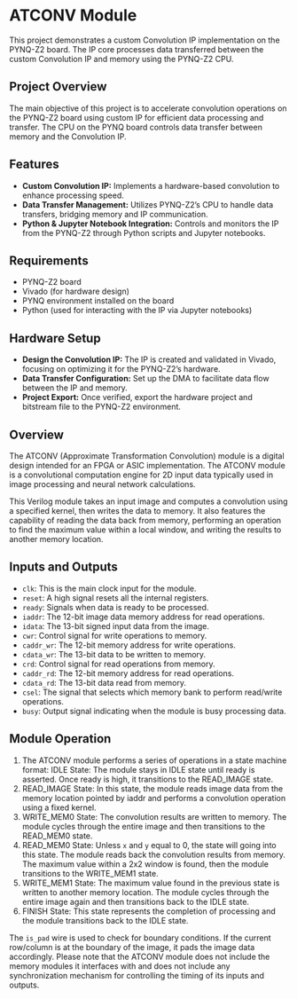 # ATCONV Module
This project demonstrates a custom Convolution IP implementation on the PYNQ-Z2 board. The IP core processes data transferred between the custom Convolution IP and memory using the PYNQ-Z2 CPU.

## Project Overview
The main objective of this project is to accelerate convolution operations on the PYNQ-Z2 board using custom IP for efficient data processing and transfer. The CPU on the PYNQ board controls data transfer between memory and the Convolution IP.

## Features
- **Custom Convolution IP:** Implements a hardware-based convolution to enhance processing speed.
- **Data Transfer Management:** Utilizes PYNQ-Z2’s CPU to handle data transfers, bridging memory and IP communication.
- **Python & Jupyter Notebook Integration:** Controls and monitors the IP from the PYNQ-Z2 through Python scripts and Jupyter notebooks.

## Requirements
- PYNQ-Z2 board
- Vivado (for hardware design)
- PYNQ environment installed on the board
- Python (used for interacting with the IP via Jupyter notebooks)

## Hardware Setup
- **Design the Convolution IP:** The IP is created and validated in Vivado, focusing on optimizing it for the PYNQ-Z2’s hardware.
- **Data Transfer Configuration:** Set up the DMA to facilitate data flow between the IP and memory.
- **Project Export:** Once verified, export the hardware project and bitstream file to the PYNQ-Z2 environment.

## Overview
The ATCONV (Approximate Transformation Convolution) module is a digital design intended for an FPGA or ASIC implementation. The ATCONV module is a convolutional computation engine for 2D input data typically used in image processing and neural network calculations.

This Verilog module takes an input image and computes a convolution using a specified kernel, then writes the data to memory. It also features the capability of reading the data back from memory, performing an operation to find the maximum value within a local window, and writing the results to another memory location.

## Inputs and Outputs
- `clk`: This is the main clock input for the module.
- `reset`: A high signal resets all the internal registers.
- `ready`: Signals when data is ready to be processed.
- `iaddr`: The 12-bit image data memory address for read operations.
- `idata`: The 13-bit signed input data from the image.
- `cwr`: Control signal for write operations to memory.
- `caddr_wr`: The 12-bit memory address for write operations.
- `cdata_wr`: The 13-bit data to be written to memory.
- `crd`: Control signal for read operations from memory.
- `caddr_rd`: The 12-bit memory address for read operations.
- `cdata_rd`: The 13-bit data read from memory.
- `csel`: The signal that selects which memory bank to perform read/write operations.
- `busy`: Output signal indicating when the module is busy processing data.

## Module Operation
1. The ATCONV module performs a series of operations in a state machine format:
IDLE State: The module stays in IDLE state until ready is asserted. Once ready is high, it transitions to the READ_IMAGE state.
2. READ_IMAGE State: In this state, the module reads image data from the memory location pointed by iaddr and performs a convolution operation using a fixed kernel.
3. WRITE_MEM0 State: The convolution results are written to memory. The module cycles through the entire image and then transitions to the READ_MEM0 state.
4. READ_MEM0 State:  Unless `x` and `y` equal to 0, the state will going into this state. The module reads back the convolution results from memory. The maximum value within a 2x2 window is found, then the module transitions to the WRITE_MEM1 state.
5. WRITE_MEM1 State: The maximum value found in the previous state is written to another memory location. The module cycles through the entire image again and then transitions back to the IDLE state.
6. FINISH State: This state represents the completion of processing and the module transitions back to the IDLE state.  
  
The `is_pad` wire is used to check for boundary conditions. If the current row/column is at the boundary of the image, it pads the image data accordingly.
Please note that the ATCONV module does not include the memory modules it interfaces with and does not include any synchronization mechanism for controlling the timing of its inputs and outputs.
